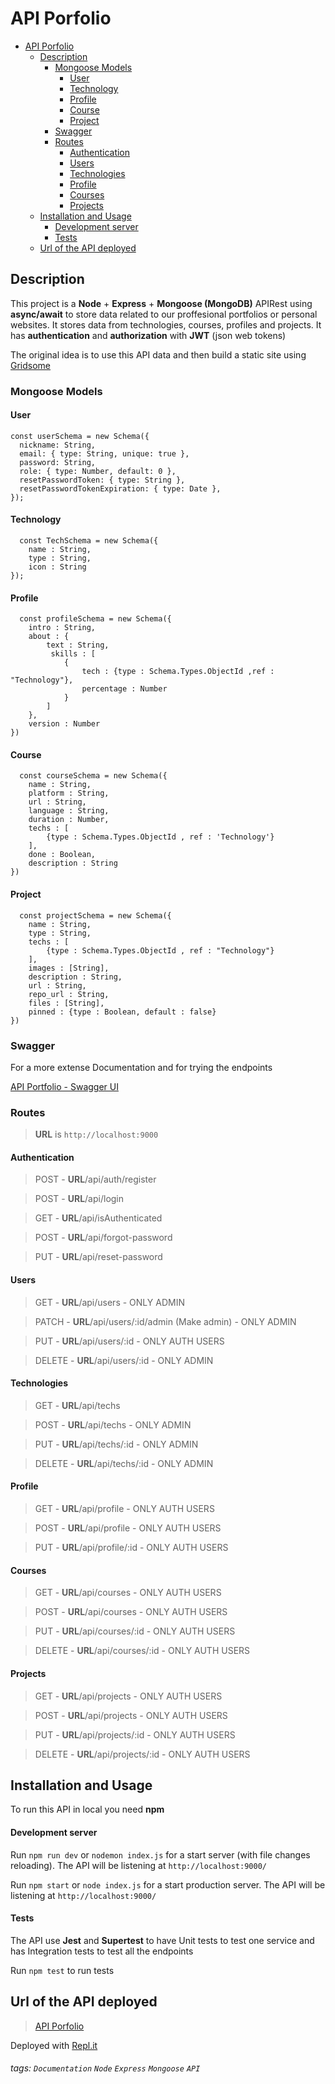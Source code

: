 # API Porfolio

- [API Porfolio](#api-porfolio)
  - [Description](#description)
    - [Mongoose Models](#mongoose-models)
      - [User](#user)
      - [Technology](#technology)
      - [Profile](#profile)
      - [Course](#course)
      - [Project](#project)
    - [Swagger](#swagger)
    - [Routes](#routes)
      - [Authentication](#authentication)
      - [Users](#users)
      - [Technologies](#technologies)
      - [Profile](#profile-1)
      - [Courses](#courses)
      - [Projects](#projects)
  - [Installation and Usage](#installation-and-usage)
    - [Development server](#development-server)
    - [Tests](#tests)
  - [Url of the API deployed](#url-of-the-api-deployed)

## Description

This project is a **Node** + **Express** + **Mongoose (MongoDB)** APIRest using **async/await**
to store data related to our proffesional portfolios or personal websites. It stores data from technologies, courses, profiles and projects. It has **authentication** and **authorization** with **JWT** (json web tokens)

The original idea is to use this API data and then build a static site using [Gridsome](https://gridsome.org/)

### Mongoose Models

#### User

```gherkin=
const userSchema = new Schema({
  nickname: String,
  email: { type: String, unique: true },
  password: String,
  role: { type: Number, default: 0 },
  resetPasswordToken: { type: String },
  resetPasswordTokenExpiration: { type: Date },
});
```

#### Technology

```gherkin=
  const TechSchema = new Schema({
    name : String,
    type : String,
    icon : String
});
```

#### Profile

```gherkin=
  const profileSchema = new Schema({
    intro : String,
    about : {
        text : String,
         skills : [
            {
                tech : {type : Schema.Types.ObjectId ,ref : "Technology"},
                percentage : Number
            }
        ]
    },
    version : Number
})
```

#### Course

```gherkin=
  const courseSchema = new Schema({
    name : String,
    platform : String,
    url : String,
    language : String,
    duration : Number,
    techs : [
        {type : Schema.Types.ObjectId , ref : 'Technology'}
    ],
    done : Boolean,
    description : String
})
```

#### Project

```gherkin=
  const projectSchema = new Schema({
    name : String,
    type : String,
    techs : [
        {type : Schema.Types.ObjectId , ref : "Technology"}
    ],
    images : [String],
    description : String,
    url : String,
    repo_url : String,
    files : [String],
    pinned : {type : Boolean, default : false}
})
```

### Swagger

For a more extense Documentation and for trying the endpoints

[API Portfolio - Swagger UI](https://api-node-portfolio.omarpv.repl.co/api-docs)

### Routes

> **URL** is `http://localhost:9000`

#### Authentication

> POST - **URL**/api/auth/register

> POST - **URL**/api/login

> GET - **URL**/api/isAuthenticated

> POST - **URL**/api/forgot-password

> PUT - **URL**/api/reset-password

#### Users

> GET - **URL**/api/users - ONLY ADMIN

> PATCH - **URL**/api/users/:id/admin (Make admin) - ONLY ADMIN

> PUT - **URL**/api/users/:id - ONLY AUTH USERS

> DELETE - **URL**/api/users/:id - ONLY ADMIN

#### Technologies

> GET - **URL**/api/techs

> POST - **URL**/api/techs - ONLY ADMIN

> PUT - **URL**/api/techs/:id - ONLY ADMIN

> DELETE - **URL**/api/techs/:id - ONLY ADMIN

#### Profile

> GET - **URL**/api/profile - ONLY AUTH USERS

> POST - **URL**/api/profile - ONLY AUTH USERS

> PUT - **URL**/api/profile/:id - ONLY AUTH USERS

#### Courses

> GET - **URL**/api/courses - ONLY AUTH USERS

> POST - **URL**/api/courses - ONLY AUTH USERS

> PUT - **URL**/api/courses/:id - ONLY AUTH USERS

> DELETE - **URL**/api/courses/:id - ONLY AUTH USERS

#### Projects

> GET - **URL**/api/projects - ONLY AUTH USERS

> POST - **URL**/api/projects - ONLY AUTH USERS

> PUT - **URL**/api/projects/:id - ONLY AUTH USERS

> DELETE - **URL**/api/projects/:id - ONLY AUTH USERS

## Installation and Usage

To run this API in local you need **npm**

#### Development server

Run `npm run dev` or `nodemon index.js` for a start server (with file changes reloading). The API will be listening at `http://localhost:9000/`

Run `npm start` or `node index.js` for a start production server. The API will be listening at `http://localhost:9000/`

#### Tests

The API use **Jest** and **Supertest** to have Unit tests to test one service and has Integration tests to test all the endpoints

Run `npm test` to run tests

## Url of the API deployed

> [API Porfolio](https://api-node-portfolio.omarpv.repl.co/)

Deployed with [Repl.it](https://repl.it/)

###### tags: `Documentation` `Node` `Express` `Mongoose` `API`
